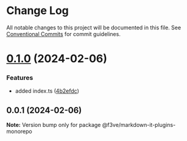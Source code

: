 # Change Log

All notable changes to this project will be documented in this file.
See [Conventional Commits](https://conventionalcommits.org) for commit guidelines.

# [0.1.0](https://github.com/f3ve/markdown-it-plugins/compare/v0.0.1...v0.1.0) (2024-02-06)

### Features

- added index.ts ([4b2efdc](https://github.com/f3ve/markdown-it-plugins/commit/4b2efdc7366ac8696de9215c44e3c04652a49a00))

## 0.0.1 (2024-02-06)

**Note:** Version bump only for package @f3ve/markdown-it-plugins-monorepo
